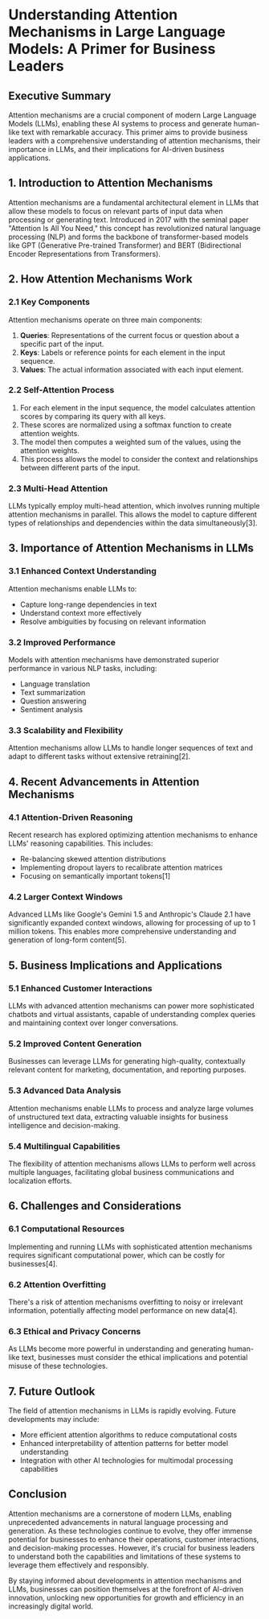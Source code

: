 # Understanding Attention Mechanisms in Large Language Models: A Primer for Business Leaders

## Executive Summary

Attention mechanisms are a crucial component of modern Large Language Models (LLMs), enabling these AI systems to process and generate human-like text with remarkable accuracy. This primer aims to provide business leaders with a comprehensive understanding of attention mechanisms, their importance in LLMs, and their implications for AI-driven business applications.

## 1. Introduction to Attention Mechanisms

Attention mechanisms are a fundamental architectural element in LLMs that allow these models to focus on relevant parts of input data when processing or generating text. Introduced in 2017 with the seminal paper "Attention Is All You Need," this concept has revolutionized natural language processing (NLP) and forms the backbone of transformer-based models like GPT (Generative Pre-trained Transformer) and BERT (Bidirectional Encoder Representations from Transformers).

## 2. How Attention Mechanisms Work

### 2.1 Key Components

Attention mechanisms operate on three main components:

1. **Queries**: Representations of the current focus or question about a specific part of the input.
2. **Keys**: Labels or reference points for each element in the input sequence.
3. **Values**: The actual information associated with each input element.

### 2.2 Self-Attention Process

1. For each element in the input sequence, the model calculates attention scores by comparing its query with all keys.
2. These scores are normalized using a softmax function to create attention weights.
3. The model then computes a weighted sum of the values, using the attention weights.
4. This process allows the model to consider the context and relationships between different parts of the input.

### 2.3 Multi-Head Attention

LLMs typically employ multi-head attention, which involves running multiple attention mechanisms in parallel. This allows the model to capture different types of relationships and dependencies within the data simultaneously\[3].

## 3. Importance of Attention Mechanisms in LLMs

### 3.1 Enhanced Context Understanding

Attention mechanisms enable LLMs to:

- Capture long-range dependencies in text
- Understand context more effectively
- Resolve ambiguities by focusing on relevant information

### 3.2 Improved Performance

Models with attention mechanisms have demonstrated superior performance in various NLP tasks, including:

- Language translation
- Text summarization
- Question answering
- Sentiment analysis

### 3.3 Scalability and Flexibility

Attention mechanisms allow LLMs to handle longer sequences of text and adapt to different tasks without extensive retraining\[2].

## 4. Recent Advancements in Attention Mechanisms

### 4.1 Attention-Driven Reasoning

Recent research has explored optimizing attention mechanisms to enhance LLMs' reasoning capabilities. This includes:

- Re-balancing skewed attention distributions
- Implementing dropout layers to recalibrate attention matrices
- Focusing on semantically important tokens\[1]

### 4.2 Larger Context Windows

Advanced LLMs like Google's Gemini 1.5 and Anthropic's Claude 2.1 have significantly expanded context windows, allowing for processing of up to 1 million tokens. This enables more comprehensive understanding and generation of long-form content\[5].

## 5. Business Implications and Applications

### 5.1 Enhanced Customer Interactions

LLMs with advanced attention mechanisms can power more sophisticated chatbots and virtual assistants, capable of understanding complex queries and maintaining context over longer conversations.

### 5.2 Improved Content Generation

Businesses can leverage LLMs for generating high-quality, contextually relevant content for marketing, documentation, and reporting purposes.

### 5.3 Advanced Data Analysis

Attention mechanisms enable LLMs to process and analyze large volumes of unstructured text data, extracting valuable insights for business intelligence and decision-making.

### 5.4 Multilingual Capabilities

The flexibility of attention mechanisms allows LLMs to perform well across multiple languages, facilitating global business communications and localization efforts.

## 6. Challenges and Considerations

### 6.1 Computational Resources

Implementing and running LLMs with sophisticated attention mechanisms requires significant computational power, which can be costly for businesses\[4].

### 6.2 Attention Overfitting

There's a risk of attention mechanisms overfitting to noisy or irrelevant information, potentially affecting model performance on new data\[4].

### 6.3 Ethical and Privacy Concerns

As LLMs become more powerful in understanding and generating human-like text, businesses must consider the ethical implications and potential misuse of these technologies.

## 7. Future Outlook

The field of attention mechanisms in LLMs is rapidly evolving. Future developments may include:

- More efficient attention algorithms to reduce computational costs
- Enhanced interpretability of attention patterns for better model understanding
- Integration with other AI technologies for multimodal processing capabilities

## Conclusion

Attention mechanisms are a cornerstone of modern LLMs, enabling unprecedented advancements in natural language processing and generation. As these technologies continue to evolve, they offer immense potential for businesses to enhance their operations, customer interactions, and decision-making processes. However, it's crucial for business leaders to understand both the capabilities and limitations of these systems to leverage them effectively and responsibly.

By staying informed about developments in attention mechanisms and LLMs, businesses can position themselves at the forefront of AI-driven innovation, unlocking new opportunities for growth and efficiency in an increasingly digital world.

